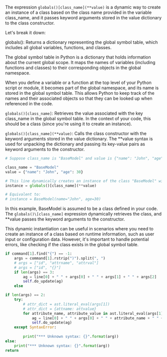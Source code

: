 The expression `globals()[class_name](**value)` is a dynamic way
to create an instance of a class based on the class name
provided in the variable class_name, and it passes keyword
arguments stored in the value dictionary to the class constructor.

Let's break it down:

globals(): Returns a dictionary representing the global symbol
table, which includes all global variables, functions, and classes.

The global symbol table in Python is a dictionary that holds information about the current global scope. It maps the names of variables (including functions and classes) to their corresponding objects in the global namespace.

When you define a variable or a function at the top level of your Python script or module, it becomes part of the global namespace, and its name is stored in the global symbol table. This allows Python to keep track of the names and their associated objects so that they can be looked up when referenced in the code.

`globals()[class_name]`: Retrieves the value associated with the
key class_name in the global symbol table. In the context of your
code, this should be a class (since you're using it to create an
instance).

`globals()[class_name](**value)`: Calls the class constructor with
the keyword arguments stored in the value dictionary. The \*\*value
syntax is used for unpacking the dictionary and passing its
key-value pairs as keyword arguments to the constructor.

```python
# Suppose class_name is "BaseModel" and value is {"name": "John", "age": 30}

class_name = "BaseModel"
value = {"name": "John", "age": 30}

# This line dynamically creates an instance of the class "BaseModel" with the specified keyword arguments
instance = globals()[class_name](**value)

# Equivalent to:
# instance = BaseModel(name="John", age=30)
```

In this example, BaseModel is assumed to be a class defined in your code. The `globals()\[class_name]` expression dynamically retrieves the class, and \*\*value passes the keyword arguments to the constructor.

This dynamic instantiation can be useful in scenarios where you need to create an instance of a class based on runtime information, such as user input or configuration data. However, it's important to handle potential errors, like checking if the class exists in the global symbol table.


```python
if command[1].find("{") == -1:
    args = command[1].rstrip(")").split(", ")
    # args = ["id", "attrname", "attrval"]
    # args = ["id", "{}"]
    if len(args) == 3:
        ag = line[0] + " " + args[0] + " " + args[1] + " " + args[2]
        self.do_update(ag)
    else

if len(args) == 2:
    try:
        # attr_dict = ast.literal_eval(args[1])
        # attr_dict = {attname: attvalue}
        for attribute_name, attribute_value in ast.literal_eval(args[1]).items():
            ag = line[0] + " " + args[0] + " " + attribute_name + " " + attribute_value
            self.do_update(ag)
    except SyntaxError:
        
        print("*** Unknown syntax: {}".format(arg))
else:
    print("*** Unknown syntax: {}".format(arg))
return
```
